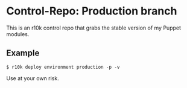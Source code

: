 # Control-Repo: Production branch

This is an r10k control repo that grabs the stable version of my Puppet modules.

## Example

```
$ r10k deploy environment production -p -v
```

Use at your own risk.
